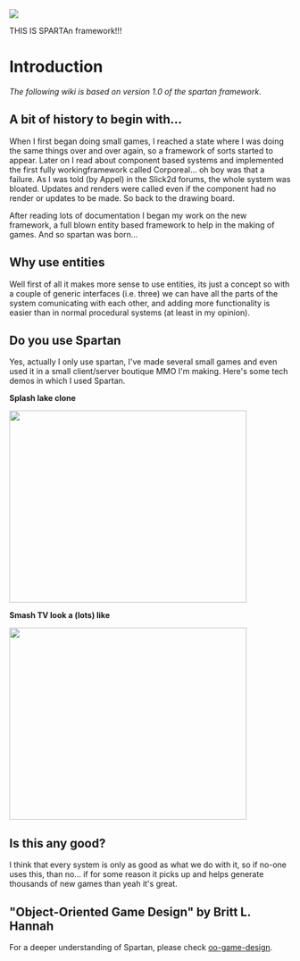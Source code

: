 <img src='http://lh6.ggpht.com/_01HmjNu9VF8/TC9uuRWJQvI/AAAAAAAAAFk/jhNNg6uOwfE/s800/spartan.jpg' />

THIS IS SPARTAn framework!!!

# Introduction #

_The following wiki is based on version 1.0 of the spartan framework._

## A bit of history to begin with... ##

When I first began doing small games, I reached a state where I was doing the same things over and over again, so a framework of sorts started to appear.
Later on I read about component based systems and implemented the first fully workingframework called Corporeal... oh boy was that a failure. As I was told (by Appel) in the Slick2d forums, the whole system was bloated. Updates and renders were called even if the component had no render or updates to be made. So back to the drawing board.

After reading lots of documentation I began my work on the new framework, a full blown entity based framework to help in the making of games. And so spartan was born...

## Why use entities ##

Well first of all it makes more sense to use entities, its just a concept so with a couple of generic interfaces (i.e. three) we can have all the parts of the system comunicating with each other, and adding more functionality is easier than in normal procedural systems (at least in my opinion).

## Do you use Spartan ##

Yes, actually I only use spartan, I've made several small games and even used it in a small client/server boutique MMO I'm making. Here's some tech demos in which I used Spartan.

**Splash lake clone**

<a href='http://www.youtube.com/watch?feature=player_embedded&v=Oxn2bopAtvM' target='_blank'><img src='http://img.youtube.com/vi/Oxn2bopAtvM/0.jpg' width='425' height=344 /></a>

**Smash TV look a (lots) like**

<a href='http://www.youtube.com/watch?feature=player_embedded&v=zlcuHUE5X_U' target='_blank'><img src='http://img.youtube.com/vi/zlcuHUE5X_U/0.jpg' width='425' height=344 /></a>

## Is this any good? ##

I think that every system is only as good as what we do with it, so if no-one uses this, than no... if for some reason it picks up and helps generate thousands of new games than yeah it's great.

## "Object-Oriented Game Design" by Britt L. Hannah ##

For a deeper understanding of Spartan, please check [oo-game-design](http://www.devmaster.net/articles/oo-game-design).